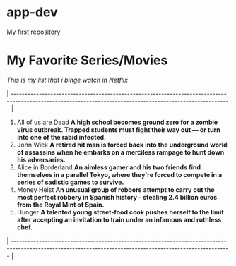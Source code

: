 # app-dev
My first repository

# My Favorite Series/Movies

*This is my list that i binge watch in Netflix*

| ----------------------------------------------------------------------------------------------------------------------------------------------------------- |

1. All of us are Dead
	**A high school becomes ground zero for a zombie virus outbreak. Trapped students must fight their way out — or turn into one of the rabid infected.**
2. John Wick
	**A retired hit man is forced back into the underground world of assassins when he embarks on a merciless rampage to hunt down his adversaries.**
3. Alice in Borderland
	**An aimless gamer and his two friends find themselves in a parallel Tokyo, where they're forced to compete in a series of sadistic games to survive.**
4. Money Heist
	**An unusual group of robbers attempt to carry out the most perfect robbery in Spanish history - stealing 2.4 billion euros from the Royal Mint of Spain.**
5. Hunger
	**A talented young street-food cook pushes herself to the limit after accepting an invitation to train under an infamous and ruthless chef.**

| ----------------------------------------------------------------------------------------------------------------------------------------------------------- |
